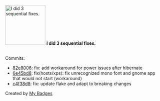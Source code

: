 <img src="https://my-badges.github.io/my-badges/fix-3.png" alt="I did 3 sequential fixes." title="I did 3 sequential fixes." width="128">
<strong>I did 3 sequential fixes.</strong>
<br><br>

Commits:

- <a href="https://github.com/snyssen/nixos-config/commit/82e80060a73435c1c9bd5f3afcaaee3f058ae347">82e8006</a>: fix: add workaround for power issues after hibernate
- <a href="https://github.com/snyssen/nixos-config/commit/6e45bd894bdcbf7eebe184620db740ef52eb5a82">6e45bd8</a>: fix(hosts/xps): fix unrecognized mono font and gnome app that would not start (workaround)
- <a href="https://github.com/snyssen/nixos-config/commit/c4f38d883ae604e66a4cab30172aeb661296e9f7">c4f38d8</a>: fix: update flake and adapt to breaking changes


Created by <a href="https://github.com/my-badges/my-badges">My Badges</a>